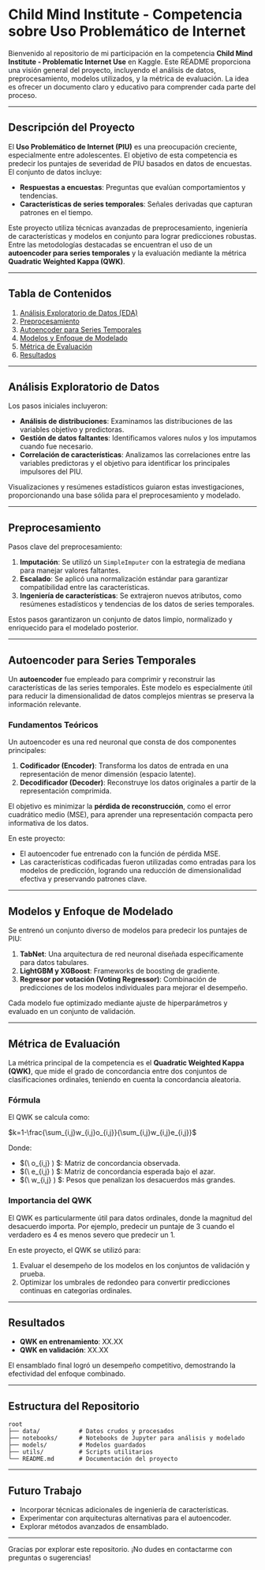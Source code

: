 
# Child Mind Institute - Competencia sobre Uso Problemático de Internet

Bienvenido al repositorio de mi participación en la competencia **Child Mind Institute - Problematic Internet Use** en Kaggle. Este README proporciona una visión general del proyecto, incluyendo el análisis de datos, preprocesamiento, modelos utilizados, y la métrica de evaluación. La idea es ofrecer un documento claro y educativo para comprender cada parte del proceso.

---

## Descripción del Proyecto

El **Uso Problemático de Internet (PIU)** es una preocupación creciente, especialmente entre adolescentes. El objetivo de esta competencia es predecir los puntajes de severidad de PIU basados en datos de encuestas. El conjunto de datos incluye:

- **Respuestas a encuestas**: Preguntas que evalúan comportamientos y tendencias.
- **Características de series temporales**: Señales derivadas que capturan patrones en el tiempo.

Este proyecto utiliza técnicas avanzadas de preprocesamiento, ingeniería de características y modelos en conjunto para lograr predicciones robustas. Entre las metodologías destacadas se encuentran el uso de un **autoencoder para series temporales** y la evaluación mediante la métrica **Quadratic Weighted Kappa (QWK)**.

---

## Tabla de Contenidos

1. [Análisis Exploratorio de Datos (EDA)](#análisis-exploratorio-de-datos)
2. [Preprocesamiento](#preprocesamiento)
3. [Autoencoder para Series Temporales](#autoencoder-para-series-temporales)
4. [Modelos y Enfoque de Modelado](#modelos-y-enfoque-de-modelado)
5. [Métrica de Evaluación](#métrica-de-evaluación)
6. [Resultados](#resultados)

---

## Análisis Exploratorio de Datos

Los pasos iniciales incluyeron:

- **Análisis de distribuciones**: Examinamos las distribuciones de las variables objetivo y predictoras.
- **Gestión de datos faltantes**: Identificamos valores nulos y los imputamos cuando fue necesario.
- **Correlación de características**: Analizamos las correlaciones entre las variables predictoras y el objetivo para identificar los principales impulsores del PIU.

Visualizaciones y resúmenes estadísticos guiaron estas investigaciones, proporcionando una base sólida para el preprocesamiento y modelado.

---

## Preprocesamiento

Pasos clave del preprocesamiento:

1. **Imputación**: Se utilizó un `SimpleImputer` con la estrategia de mediana para manejar valores faltantes.
2. **Escalado**: Se aplicó una normalización estándar para garantizar compatibilidad entre las características.
3. **Ingeniería de características**: Se extrajeron nuevos atributos, como resúmenes estadísticos y tendencias de los datos de series temporales.

Estos pasos garantizaron un conjunto de datos limpio, normalizado y enriquecido para el modelado posterior.

---

## Autoencoder para Series Temporales

Un **autoencoder** fue empleado para comprimir y reconstruir las características de las series temporales. Este modelo es especialmente útil para reducir la dimensionalidad de datos complejos mientras se preserva la información relevante.

### Fundamentos Teóricos

Un autoencoder es una red neuronal que consta de dos componentes principales:

1. **Codificador (Encoder)**: Transforma los datos de entrada en una representación de menor dimensión (espacio latente).
2. **Decodificador (Decoder)**: Reconstruye los datos originales a partir de la representación comprimida.

El objetivo es minimizar la **pérdida de reconstrucción**, como el error cuadrático medio (MSE), para aprender una representación compacta pero informativa de los datos.

En este proyecto:

- El autoencoder fue entrenado con la función de pérdida MSE.
- Las características codificadas fueron utilizadas como entradas para los modelos de predicción, logrando una reducción de dimensionalidad efectiva y preservando patrones clave.

---

## Modelos y Enfoque de Modelado

Se entrenó un conjunto diverso de modelos para predecir los puntajes de PIU:

1. **TabNet**: Una arquitectura de red neuronal diseñada específicamente para datos tabulares.
2. **LightGBM y XGBoost**: Frameworks de boosting de gradiente.
3. **Regresor por votación (Voting Regressor)**: Combinación de predicciones de los modelos individuales para mejorar el desempeño.

Cada modelo fue optimizado mediante ajuste de hiperparámetros y evaluado en un conjunto de validación.

---

## Métrica de Evaluación

La métrica principal de la competencia es el **Quadratic Weighted Kappa (QWK)**, que mide el grado de concordancia entre dos conjuntos de clasificaciones ordinales, teniendo en cuenta la concordancia aleatoria.

### Fórmula

El QWK se calcula como:

$k=1-\frac{\sum_{i,j}w_{i,j}o_{i,j}}{\sum_{i,j}w_{i,j}e_{i,j}}\$

Donde:
- $(\ o_{i,j} ) \$: Matriz de concordancia observada.
- $(\ e_{i,j} ) \$: Matriz de concordancia esperada bajo el azar.
- $(\ w_{i,j} ) \$: Pesos que penalizan los desacuerdos más grandes.

### Importancia del QWK

El QWK es particularmente útil para datos ordinales, donde la magnitud del desacuerdo importa. Por ejemplo, predecir un puntaje de 3 cuando el verdadero es 4 es menos severo que predecir un 1.

En este proyecto, el QWK se utilizó para:

1. Evaluar el desempeño de los modelos en los conjuntos de validación y prueba.
2. Optimizar los umbrales de redondeo para convertir predicciones continuas en categorías ordinales.

---

## Resultados

- **QWK en entrenamiento**: XX.XX
- **QWK en validación**: XX.XX

El ensamblado final logró un desempeño competitivo, demostrando la efectividad del enfoque combinado.

---

## Estructura del Repositorio

```
root
├── data/           # Datos crudos y procesados
├── notebooks/      # Notebooks de Jupyter para análisis y modelado
├── models/         # Modelos guardados
├── utils/          # Scripts utilitarios
└── README.md       # Documentación del proyecto
```

---

## Futuro Trabajo

- Incorporar técnicas adicionales de ingeniería de características.
- Experimentar con arquitecturas alternativas para el autoencoder.
- Explorar métodos avanzados de ensamblado.

---

Gracias por explorar este repositorio. ¡No dudes en contactarme con preguntas o sugerencias!
